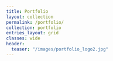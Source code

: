 ```yaml
---
title: Portfolio
layout: collection
permalink: /portfolio/
collection: portfolio
entries_layout: grid
classes: wide
header:
  teaser: "/images/portfolio_logo2.jpg"
---
```

